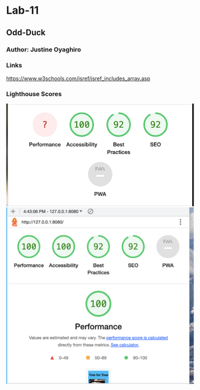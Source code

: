 # Lab-11

## Odd-Duck

### Author: Justine Oyaghiro

### Links
https://www.w3schools.com/jsref/jsref_includes_array.asp

### Lighthouse Scores

![Lighthouse Score](./img/LighthouseScore1.png)
![Lighthouse Score](./img/lighthousescore2.png)